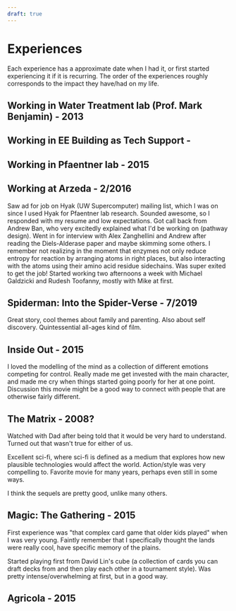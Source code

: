 ```yaml
---
draft: true
---
```


# Experiences

Each experience has a approximate date when I had it, or first started
experiencing it if it is recurring.  The order of the experiences roughly
corresponds to the impact they have/had on my life.


## Working in Water Treatment lab (Prof. Mark Benjamin) - 2013


## Working in EE Building as Tech Support - 


## Working in Pfaentner lab - 2015


## Working at Arzeda - 2/2016

Saw ad for job on Hyak (UW Supercomputer) mailing list, which I was on since I
used Hyak for Pfaentner lab research.  Sounded awesome, so I responded with my
resume and low expectations.  Got call back from Andrew Ban, who very excitedly
explained what I'd be working on (pathway design).  Went in for interview with
Alex Zanghellini and Andrew after reading the Diels-Alderase paper and maybe
skimming some others.  I remember not realizing in the moment that enzymes not
only reduce entropy for reaction by arranging atoms in right places, but also
interacting with the atoms using their amino acid residue sidechains.  Was super
exited to get the job!  Started working two afternoons a week with Michael
Galdzicki and Rudesh Toofanny, mostly with Mike at first.  

## Spiderman: Into the Spider-Verse - 7/2019

Great story, cool themes about family and parenting.  Also about self discovery.
Quintessential all-ages kind of film.


## Inside Out - 2015

I loved the modelling of the mind as a collection of different emotions
competing for control.  Really made me get invested with the main character, and
made me cry when things started going poorly for her at one point.  Discussion
this movie might be a good way to connect with people that are otherwise fairly
different.  


## The Matrix - 2008?

Watched with Dad after being told that it would be very hard to understand.
Turned out that wasn't true for either of us.

Excellent sci-fi, where sci-fi is defined as a medium that explores how new
plausible technologies would affect the world.  Action/style was very compelling
to.  Favorite movie for many years, perhaps even still in some ways.

I think the sequels are pretty good, unlike many others.


## Magic: The Gathering - 2015

First experience was "that complex card game that older kids played" when I was
very young.  Faintly remember that I specifically thought the lands were
really cool, have specific memory of the plains.  

Started playing first from David Lin's cube (a collection of cards you can draft
decks from and then play each other in a tournament style).  Was pretty
intense/overwhelming at first, but in a good way.  


## Agricola - 2015

## 
